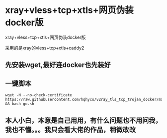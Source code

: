 # xray+vless+tcp+xtls+网页伪装docker版
xray+vless+tcp+xtls+网页伪装docker版

采用的是xray的vless+tcp+xtls+caddy2

## 先安装wget,最好连docker也先装好

## 一键脚本

```
wget -N --no-check-certificate https://raw.githubusercontent.com/hqhyco/v2ray_tls_tcp_trojan_docker/master/go.sh && bash go.sh
```

## 本人小白，本意是自己用用，有什么问题也不用问我，我也不懂。。。我只会看大佬的作品，稍微改改
